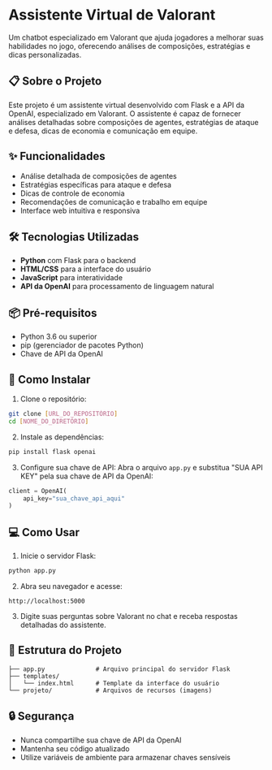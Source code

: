 # Assistente Virtual de Valorant

Um chatbot especializado em Valorant que ajuda jogadores a melhorar suas habilidades no jogo, oferecendo análises de composições, estratégias e dicas personalizadas.

## 📋 Sobre o Projeto

Este projeto é um assistente virtual desenvolvido com Flask e a API da OpenAI, especializado em Valorant. O assistente é capaz de fornecer análises detalhadas sobre composições de agentes, estratégias de ataque e defesa, dicas de economia e comunicação em equipe.

## ✨ Funcionalidades

- Análise detalhada de composições de agentes
- Estratégias específicas para ataque e defesa
- Dicas de controle de economia
- Recomendações de comunicação e trabalho em equipe
- Interface web intuitiva e responsiva

## 🛠️ Tecnologias Utilizadas

- **Python** com Flask para o backend
- **HTML/CSS** para a interface do usuário
- **JavaScript** para interatividade
- **API da OpenAI** para processamento de linguagem natural

## 📦 Pré-requisitos

- Python 3.6 ou superior
- pip (gerenciador de pacotes Python)
- Chave de API da OpenAI

## 🚀 Como Instalar

1. Clone o repositório:
```bash
git clone [URL_DO_REPOSITÓRIO]
cd [NOME_DO_DIRETÓRIO]
```

2. Instale as dependências:
```bash
pip install flask openai
```

3. Configure sua chave de API:
Abra o arquivo `app.py` e substitua "SUA API KEY" pela sua chave de API da OpenAI:
```python
client = OpenAI(
    api_key="sua_chave_api_aqui"
)
```

## 💻 Como Usar

1. Inicie o servidor Flask:
```bash
python app.py
```

2. Abra seu navegador e acesse:
```
http://localhost:5000
```

3. Digite suas perguntas sobre Valorant no chat e receba respostas detalhadas do assistente.

## 📁 Estrutura do Projeto

```
├── app.py              # Arquivo principal do servidor Flask
├── templates/
│   └── index.html      # Template da interface do usuário
└── projeto/            # Arquivos de recursos (imagens)
```

## 🔒 Segurança

- Nunca compartilhe sua chave de API da OpenAI
- Mantenha seu código atualizado
- Utilize variáveis de ambiente para armazenar chaves sensíveis
